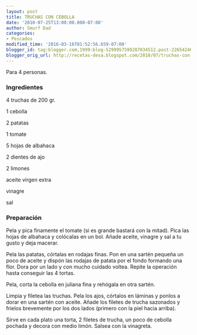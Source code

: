 ```yaml
---
layout: post
title: TRUCHAS CON CEBOLLA
date: '2010-07-25T13:00:00.000-07:00'
author: Smurf Dad
categories:
- Pescados
modified_time: '2016-03-16T01:52:56.659-07:00'
blogger_id: tag:blogger.com,1999:blog-5299957599287034512.post-2265424690486467268
blogger_orig_url: http://recetas-desa.blogspot.com/2010/07/truchas-con-cebolla.html
---
```


Para 4 personas.

<h3>Ingredientes</h3>


4 truchas de 200 gr.

1 cebolla

2 patatas

1 tomate

5 hojas de albahaca

2 dientes de ajo

2 limones

aceite virgen extra

vinagre

sal

<h3>Preparaci&oacute;n</h3>


Pela y pica finamente el tomate (si es grande bastar&aacute; con la mitad). Pica las hojas de albahaca y col&oacute;calas en un bol. A&ntilde;ade aceite, vinagre y sal a tu gusto y deja macerar.

Pela las patatas, c&oacute;rtalas en rodajas finas. Pon en una sart&eacute;n peque&ntilde;a un poco de aceite y disp&oacute;n las rodajas de patata por el fondo formando una flor. Dora por un lado y con mucho cuidado voltea. Repite la operaci&oacute;n hasta conseguir las 4 tortas.

Pela, corta la cebolla en juliana fina y reh&oacute;gala en otra sart&eacute;n.

Limpia y filetea las truchas. Pela los ajos, c&oacute;rtalos en l&aacute;minas y ponlos a dorar en una sart&eacute;n con aceite. A&ntilde;ade los filetes de trucha sazonados y fr&iacute;elos brevemente por los dos lados (primero con la piel hacia arriba).

Sirve en cada plato una torta, 2 filetes de trucha, un poco de cebolla pochada y decora con medio lim&oacute;n. Salsea con la vinagreta.

